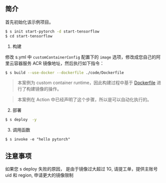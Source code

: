 ## 简介

首先初始化该示例项目。

```bash
$ s init start-pytorch -d start-tensorflow
$ cd start-tensorflow
```

1. 构建

修改 s.yml 中 `customContainerConfig` 配置下的 `image` 选项，修改成您自己的阿里云容器服务 ACR 镜像地址，然后执行如下指令：

```bash
$ s build --use-docker --dockerfile ./code/Dockerfile
```

> 本案例为 custom container runtime，因此构建过程中基于 [Dockerfile](./Dockerfile) 进行了构建镜像的操作。

> 本案例在 Action 中已经声明了这个步骤，所以是可以自动化执行的。

2. 部署

```bash
$ s deploy  -y
```

3. 调用函数

```
$ s invoke -e "hello pytorch"
```

## 注意事项

如果您 s deploy 失败的原因， 是由于镜像过大超过 1G, 请提工单，提供主账号 uid 和 region, 申请更大的镜像限制
